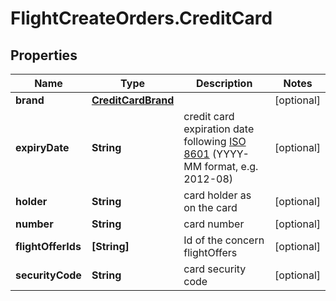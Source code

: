 # FlightCreateOrders.CreditCard

## Properties

Name | Type | Description | Notes
------------ | ------------- | ------------- | -------------
**brand** | [**CreditCardBrand**](CreditCardBrand.md) |  | [optional] 
**expiryDate** | **String** | credit card expiration date following [ISO 8601](https://en.wikipedia.org/wiki/ISO_8601) (YYYY-MM format, e.g. 2012-08) | [optional] 
**holder** | **String** | card holder as on the card | [optional] 
**number** | **String** | card number | [optional] 
**flightOfferIds** | **[String]** | Id of the concern flightOffers | [optional] 
**securityCode** | **String** | card security code | [optional] 


